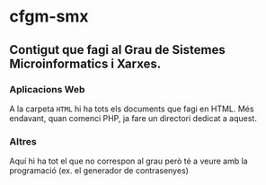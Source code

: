 # cfgm-smx
## Contigut que fagi al Grau de Sistemes Microinformatics i Xarxes.

### Aplicacions Web
A la carpeta ```HTML``` hi ha tots els documents que fagi en HTML.
Més endavant, quan comenci PHP, ja fare un directori dedicat a aquest.

### Altres
Aquí hi ha tot el que no correspon al grau però té a veure amb la programació (ex. el generador de contrasenyes)

